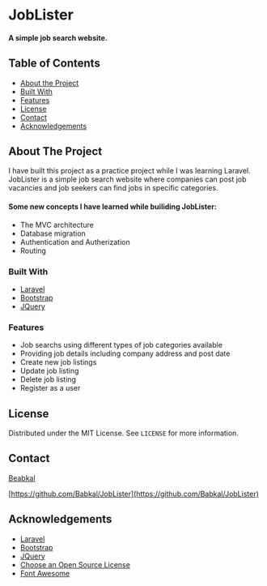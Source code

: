 # JobLister
#### A simple job search website.

## Table of Contents

* [About the Project](#about-the-project)
* [Built With](#built-with)
* [Features](#features)
* [License](#license)
* [Contact](#contact)
* [Acknowledgements](#acknowledgements)



<!-- ABOUT THE PROJECT -->
## About The Project

I have built this project as a practice project while I was learning Laravel. JobLister is a simple job search website where companies can post job vacancies and job seekers can find jobs in specific categories.

#### Some new concepts I have learned while builiding JobLister:
* The MVC architecture
* Database migration
* Authentication and Autherization
* Routing

### Built With
* [Laravel](https://laravel.com)
* [Bootstrap](https://getbootstrap.com)
* [JQuery](https://jquery.com)

### Features
* Job searchs using different types of job categories available
* Providing job details including company address and post date
* Create new job listings
* Update job listing
* Delete job listing
* Register as a user
## License

Distributed under the MIT License. See `LICENSE` for more information.

<!-- CONTACT -->
## Contact

[Beabkal](https://twitter.com/bab_kal)

[https://github.com/Babkal/JobLister](https://github.com/Babkal/JobLister)

## Acknowledgements

* [Laravel](https://laravel.com)
* [Bootstrap](https://getbootstrap.com)
* [JQuery](https://jquery.com)
* [Choose an Open Source License](https://choosealicense.com)
* [Font Awesome](https://fontawesome.com)
